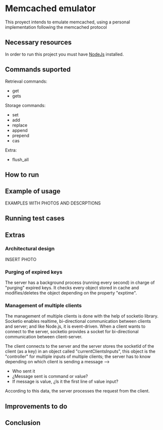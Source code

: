 # Memcached emulator

This proyect intends to emulate memcached, using a personal implementation following the memcached protocol

## Necessary resources

In order to run this project you must have [NodeJs](https://nodejs.org/es/download/) installed.

## Commands suported

Retrieval commands:
* get
* gets

Storage commands:
* set
* add
* replace
* append
* prepend
* cas

Extra:

* flush_all

## How to run

## Example of usage

EXAMPLES WITH PHOTOS AND DESCRPTIONS

## Running test cases

## Extras

### Architectural design

INSERT PHOTO

### Purging of expired keys

The server has a background process (running every second) in charge of "purging" expired keys. 
It checks every object stored in cache and modifies/deletes the object depending on the property "exptime".

### Management of multiple clients

The management of multiple clients is done with the help of socketio library.
Socketio enables realtime, bi-directional communication between clients and server; and like Node.js, it is event-driven.
When a client wants to connect to the server, socketio provides a socket for bi-directional communication between client-server. 

The client connects to the server and the server stores the socketId of the client (as a key) in an object called "currentClientsInputs", this object is the "controller" for multiple inputs of multiple clients; the server has to know depending on which client is sending a message --> 

* Who sent it
* ¿Message sent is command or value?
* If message is value, ¿Is it the first line of value input?

According to this data, the server processes the request from the client.

## Improvements to do

## Conclusion



